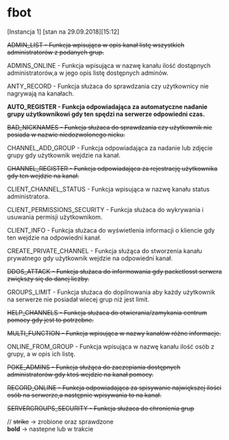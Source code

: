 # fbot

[Instancja 1] [stan na 29.09.2018][15:12]


~~ADMIN_LIST - Funkcja wpisująca w opis kanał listę wszystkich administratorów z podanych grup.~~

ADMINS_ONLINE - Funkcja wpisująca w nazwę kanału ilość dostąpnych administratorów,a w jego opis listę dostępnych adminów.  

ANTY_RECORD - Funkcja służaca do sprawdzania czy użytkownicy nie nagrywają na kanałach.  

**AUTO_REGISTER - Funkcja odpowiadająca za automatyczne nadanie grupy użytkownikowi gdy ten spędzi na serwerze odpowiedni czas.**   

~~BAD_NICKNAMES - Funkcja służaca do sprawdzania czy użytkownik nie posiada w nazwie niedozwolonego nicku.~~  

CHANNEL_ADD_GROUP - Funkcja odpowiadająca za nadanie lub zdjęcie grupy gdy użytkownik wejdzie na kanał.  

~~CHANNEL_REGISTER - Funkcja odpowiadająca za rejestrację użytkownika gdy ten wejdzie na kanał.~~  

CLIENT_CHANNEL_STATUS - Funkcja wpisująca w nazwę kanału status administratora.  

CLIENT_PERMISSIONS_SECURITY - Funkcja służaca do wykrywania i usuwania permisji użytkownikom.  

CLIENT_INFO - Funkcja służaca do wyświetlenia informacji o kliencie gdy ten wejdzie na odpowiedni kanał.  

CREATE_PRIVATE_CHANNEL - Funkcja służąca do stworzenia kanału prywatnego gdy użytkownik wejdzie na odpowiedni kanał.  

~~DDOS_ATTACK - Funkcja służaca do informowania gdy packetlosst serwera zwiększy się do danej liczby.~~  

GROUPS_LIMIT - Funkcja służaca do dopilnowania aby każdy użytkownik na serwerze nie posiadał wiecej grup niż jest limit.  

~~HELP_CHANNELS - Funkcja służaca do otwierania/zamykania centrum pomocy gdy jest to potrzebne.~~  

~~MULTI_FUNCTION - Funkcja wpisująca w nazwy kanałów różne informacje.~~  

ONLINE_FROM_GROUP - Funkcja wpisująca w nazwę kanału ilość osób z grupy, a w opis ich listę.  

~~POKE_ADMINS - Funkcja służąca do zaczepiania dostępnych administratorów gdy ktoś wejdzie na kanał pomocy.~~  

~~RECORD_ONLINE - Funkcja odpowiadająca za spisywanie największej ilości osób na serwerze,a następnie wpisywania to na kanał.~~  

~~SERVERGROUPS_SECURITY - Funkcja służaca do chronienia grup~~  





//
~~strike~~ -> zrobione oraz sprawdzone  
**bold** -> nastepne lub w trakcie  
